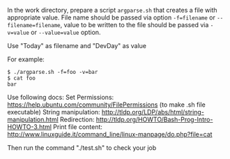In the work directory, prepare a script `argparse.sh` that creates a file with appropriate value. File name should be passed via option `-f=filename` or `--filename=filename`, value to be written to the file should be passed via `-v=value` or `--value=value` option.

Use "Today" as filename and "DevDay" as value


For example:
```
$ ./argparse.sh -f=foo -v=bar
$ cat foo
bar
```
Use following docs:
Set Permissions: https://help.ubuntu.com/community/FilePermissions (to make .sh file executable)
String manipulation: http://tldp.org/LDP/abs/html/string-manipulation.html
Redirection: http://tldp.org/HOWTO/Bash-Prog-Intro-HOWTO-3.html
Print file content: http://www.linuxguide.it/command_line/linux-manpage/do.php?file=cat

Then run the command "./test.sh" to check your job
